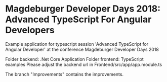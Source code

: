 # Magdeburger Developer Days 2018: Advanced TypeScript For Angular Developers
Example application for typescript session 'Advanced TypeScript for Angular Developer' at the conference Magdeburger Developer Days 2018

Folder backend: .Net Core Application
Folder frontend: TypeScript examples
Please adjust the backend url in Frontend/src/app/app.module.ts

The branch "Improvements" contains the improvements.